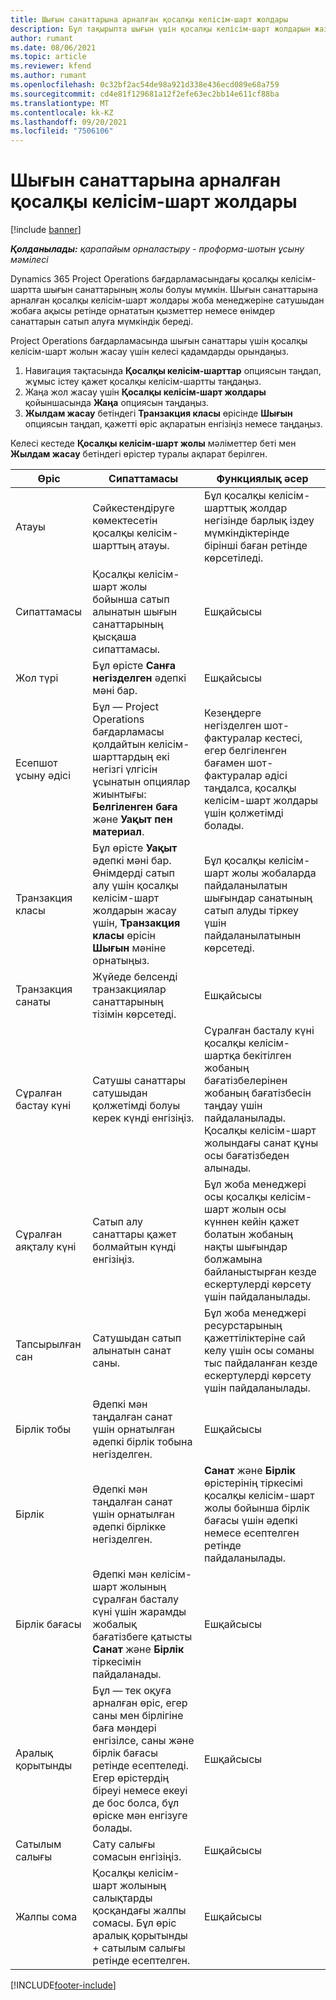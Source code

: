 ```yaml
---
title: Шығын санаттарына арналған қосалқы келісім-шарт жолдары
description: Бұл тақырыпта шығын үшін қосалқы келісім-шарт жолдарын жазу және жеткізушіден уақытты сатып алуды жазу үшін өрістерді пайдалану жолы түсіндірілген.
author: rumant
ms.date: 08/06/2021
ms.topic: article
ms.reviewer: kfend
ms.author: rumant
ms.openlocfilehash: 0c32bf2ac54de98a921d338e436ecd089e68a759
ms.sourcegitcommit: cd4e81f129681a12f2efe63ec2bb14e611cf88ba
ms.translationtype: MT
ms.contentlocale: kk-KZ
ms.lasthandoff: 09/20/2021
ms.locfileid: "7506106"
---
```

#  <a name="subcontract-lines-for-expense-categories"></a>Шығын санаттарына арналған қосалқы келісім-шарт жолдары

[!include [banner](../../includes/dataverse-preview.md)]

_**Қолданылады:** қарапайым орналастыру - проформа-шотын ұсыну мәмілесі_

Dynamics 365 Project Operations бағдарламасындағы қосалқы келісім-шартта шығын санаттарының жолы болуы мүмкін. Шығын санаттарына арналған қосалқы келісім-шарт жолдары жоба менеджеріне сатушыдан жобаға ақысы ретінде орнататын қызметтер немесе өнімдер санаттарын сатып алуға мүмкіндік береді.

Project Operations бағдарламасында шығын санаттары үшін қосалқы келісім-шарт жолын жасау үшін келесі қадамдарды орындаңыз.

1. Навигация тақтасында **Қосалқы келісім-шарттар** опциясын таңдап, жұмыс істеу қажет қосалқы келісім-шартты таңдаңыз.
2. Жаңа жол жасау үшін **Қосалқы келісім-шарт жолдары** қойыншасында **Жаңа** опциясын таңдаңыз.
3. **Жылдам жасау** бетіндегі **Транзакция класы** өрісінде **Шығын** опциясын таңдап, қажетті өріс ақпаратын енгізіңіз немесе таңдаңыз.

Келесі кестеде **Қосалқы келісім-шарт жолы** мәліметтер беті мен **Жылдам жасау** бетіндегі өрістер туралы ақпарат берілген.

| **Өріс** | **Сипаттамасы** | **Функциялық әсер** |
| --- | --- | --- |
| Атауы | Сәйкестендіруге көмектесетін қосалқы келісім-шарттың атауы. | Бұл қосалқы келісім-шарттық жолдар негізінде барлық іздеу мүмкіндіктерінде бірінші баған ретінде көрсетіледі. |
| Сипаттамасы | Қосалқы келісім-шарт жолы бойынша сатып алынатын шығын санаттарының қысқаша сипаттамасы. | Ешқайсысы |
|Жол түрі | Бұл өрісте **Санға негізделген** әдепкі мәні бар. |Ешқайсысы |
| Есепшот ұсыну әдісі | Бұл — Project Operations бағдарламасы қолдайтын келісім-шарттардың екі негізгі үлгісін ұсынатын опциялар жиынтығы: **Белгіленген баға** және **Уақыт пен материал**. | Кезеңдерге негізделген шот-фактуралар кестесі, егер белгіленген бағамен шот-фактуралар әдісі таңдалса, қосалқы келісім-шарт жолдары үшін қолжетімді болады. |
| Транзакция класы | Бұл өрісте **Уақыт** әдепкі мәні бар. Өнімдерді сатып алу үшін қосалқы келісім-шарт жолдарын жасау үшін, **Транзакция класы** өрісін **Шығын** мәніне орнатыңыз.  | Бұл қосалқы келісім-шарт жолы жобаларда пайдаланылатын шығындар санатының сатып алуды тіркеу үшін пайдаланылатынын көрсетеді. |
| Транзакция санаты | Жүйеде белсенді транзакциялар санаттарының тізімін көрсетеді. |Ешқайсысы |
| Сұралған бастау күні | Сатушы санаттары сатушыдан қолжетімді болуы керек күнді енгізіңіз. | Сұралған басталу күні қосалқы келісім-шартқа бекітілген жобаның бағатізбелерінен жобаның бағатізбесін таңдау үшін пайдаланылады. Қосалқы келісім-шарт жолындағы санат құны осы бағатізбеден алынады. |
| Сұралған аяқталу күні | Сатып алу санаттары қажет болмайтын күнді енгізіңіз. | Бұл жоба менеджері осы қосалқы келісім-шарт жолын осы күннен кейін қажет болатын жобаның нақты шығындар болжамына байланыстырған кезде ескертулерді көрсету үшін пайдаланылады. |
| Тапсырылған сан | Сатушыдан сатып алынатын санат саны. | Бұл жоба менеджері ресурстарының қажеттіліктеріне сай келу үшін осы соманы тыс пайдаланған кезде ескертулерді көрсету үшін пайдаланылады.|
| Бірлік тобы | Әдепкі мән таңдалған санат үшін орнатылған әдепкі бірлік тобына негізделген. |Ешқайсысы |
| Бірлік | Әдепкі мән таңдалған санат үшін орнатылған әдепкі бірлікке негізделген.  | **Санат** және **Бірлік** өрістерінің тіркесімі қосалқы келісім-шарт жолы бойынша бірлік бағасы үшін әдепкі немесе есептелген ретінде пайдаланылады.  |
| Бірлік бағасы | Әдепкі мән келісім-шарт жолының сұралған басталу күні үшін жарамды жобалық бағатізбеге қатысты **Санат** және **Бірлік** тіркесімін пайдаланады. |Ешқайсысы |
| Аралық қорытынды | Бұл — тек оқуға арналған өріс, егер саны мен бірлігіне баға мәндері енгізілсе, саны және бірлік бағасы ретінде есептеледі. Егер өрістердің біреуі немесе екеуі де бос болса, бұл өріске мән енгізуге болады. |Ешқайсысы |
| Сатылым салығы | Сату салығы сомасын енгізіңіз. |Ешқайсысы |
| Жалпы сома | Қосалқы келісім-шарт жолының салықтарды қосқандағы жалпы сомасы. Бұл өріс аралық қорытынды + сатылым салығы ретінде есептелген. |Ешқайсысы |


[!INCLUDE[footer-include](../../includes/footer-banner.md)]

